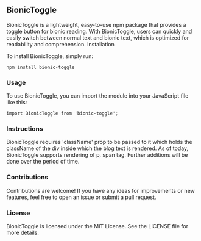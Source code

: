 ## BionicToggle

BionicToggle is a lightweight, easy-to-use npm package that provides a toggle button for bionic reading. With BionicToggle, users can quickly and easily switch between normal text and bionic text, which is optimized for readability and comprehension.
Installation

To install BionicToggle, simply run:

`npm install bionic-toggle`

### Usage

To use BionicToggle, you can import the module into your JavaScript file like this:

`import BionicToggle from 'bionic-toggle';`

### Instructions

BionicToggle requires 'className' prop to be passed to it which holds the className of the div inside which the blog text is rendered. As of today, BionicToggle supports rendering of p, span tag. Further additions will be done over the period of time.

### Contributions

Contributions are welcome! If you have any ideas for improvements or new features, feel free to open an issue or submit a pull request.

### License

BionicToggle is licensed under the MIT License. See the LICENSE file for more details.